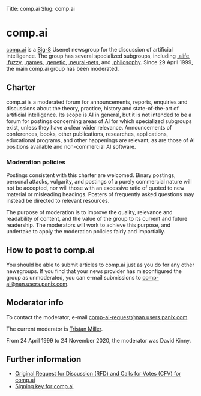 Title: comp.ai
Slug: comp.ai

# comp.ai

[comp.ai](news:comp.ai) is a [Big-8](https://www.big-8.org/) Usenet newsgroup for the discussion of artificial intelligence.  The group has several specialized subgroups, including [.alife](news:comp.ai.alife), [.fuzzy](news:comp.ai.fuzzy), [.games](news:comp.ai.games), [.genetic](news:comp.ai.genetic), [.neural-nets](news:comp.ai.neural-nets), and [.philosophy](news:comp.ai.philosophy).  Since 29 April 1999, the main comp.ai group has been moderated.

## Charter

comp.ai is a moderated forum for announcements, reports, enquiries and discussions about the theory, practice, history and state-of-the-art of artificial intelligence.  Its scope is AI in general, but it is not intended to be a forum for postings concerning areas of AI for which specialized subgroups exist, unless they have a clear wider relevance.  Announcements of conferences, books, other publications, researches, applications, educational programs, and other happenings are relevant, as are those of AI positions available and non-commercial AI software.

### Moderation policies

Postings consistent with this charter are welcomed.  Binary postings, personal attacks, vulgarity, and postings of a purely commercial nature will not be accepted, nor will those with an excessive ratio of quoted to new material or misleading headings.  Posters of frequently asked questions may instead be directed to relevant resources.

The purpose of moderation is to improve the quality, relevance and readability of content, and the value of the group to its current and future readership.  The moderators will work to achieve this purpose, and undertake to apply the moderation policies fairly and impartially.

## How to post to comp.ai

You should be able to submit articles to comp.ai just as you do for any other newsgroups. If you find that your news provider has misconfigured the group as unmoderated, you can e-mail submissions to [comp-ai@nan.users.panix.com](mailto:comp-ai@nan.users.panix.com).

## Moderator info

To contact the moderator, e-mail [comp-ai-request@nan.users.panix.com](mailto:comp-ai-request@nan.users.panix.com).

The current moderator is [Tristan Miller](https://logological.org/).

From 24 April 1999 to 24 November 2020, the moderator was David Kinny.

## Further information

* [Original Request for Discussion (RFD) and Calls for Votes (CFV) for comp.ai](https://ftp.isc.org/usenet/news.announce.newgroups/comp/comp.ai)
* [Signing key for comp.ai](/81A27838.txt)

